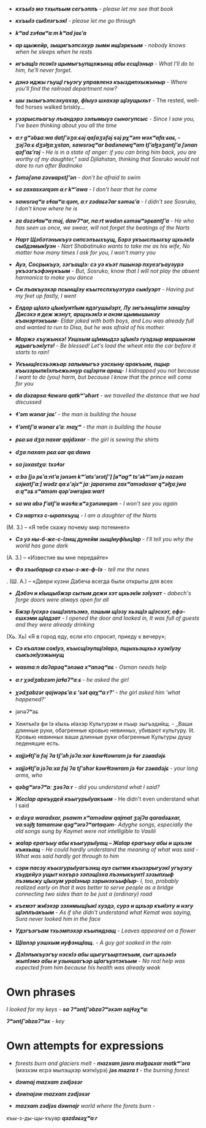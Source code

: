 - **_кхъыIэ мо тхылъым сегъэплъ_** - _please let me see that book_
- **_кхъыIэ сыблэгъэкI_** - _please let me go through_

- **_kʷad zəɬaʁʷaːm kʷad jaɕʼa_**

- **_ар щыжейр, зыщигъэпсэхур зыми ищIэркъым_** - _nobody knows when he sleeps when he rests_


- **_игъащIэ псокIэ щымыгъупщэжынщ абы есщIэныр_** - _What I'll do to him, he'll never forget._
- **_дэнэ иджы гъущI гъуэгу управленэ къыздипхыжыныр_** - _Where you'll find the railroad department now?_
- **_шы зызыгъэпсэхуахэр, фIыуэ шхахэр щIэущыхьт_** - The rested, well-fed horses walked briskly...
- **_узэрыслъагъу лъандэрэ зэпымыуэ сыногупсыс_** - _Since I saw you, I've been thinking about you all the time_

- **_aːr gʷəbʑaːwa datʃʼəʒaːɕəj qaʃaʒəfəj səj pχʷəm wəxʷafaːɕaɕ, - ʒəjʔaːɕ dʒəɮaːχstan, sawsrəqʷar badənawqʷam tʃʼaɮəʒantʃʼa ʃənan qəfʼaɕʼrəj_** - _He is in a state of anger: if you can bring him back, you are worthy of my daughter," said Djilahstan, thinking that Sosruko would not dare to run after Badinoko_

- **_fəməʃəna zəvʁapstʃʼən_** - _don't be afraid to swim_
- **_sa zaxasxərqəm aːr kʷʼawa_** - _I don't hear that he come_
- **_sawsrəqʷa sɬaʁʷaːqəm, aːr zədaɕəʔar səməɕʼa_** - _I didn't see Sosruko, I don't know where he is_
- **_za dəzəɬaʁʷaːməj, dawʔʷar, naːrt wədən ɕəməʁʷəpɕantʃʼa_** - _He who has seen us once, we swear, will not forget the beatings of the Narts_

- **_Нарт Щэбэтэныкъуэ сипсэлъыхъущ, Бэрэ укъыслъыхъу щхьэкIэ сыбдэмыкIуэн_** - _Nart Shabatinuko wants to take me as his wife, No matter how many times I ask for you, I won't marry you_


- **_Ауэ, Сосрыкъуэ, зэгъащIэ: сэ уэ къэт пшынэр пхуезгъауэурэ укъэзгъэфэнукъым_** - _But, Sosruko, know that I will not play the absent harmonica to make you dance_


- **_Си лъакъуэхэр псынщIэу къытеспхъуэтурэ сыкIуэрт_** - _Having put my feet up fastly, I went_


- **_Елдар щIалэ цIыкIуитIым ядэгушыIэрт, Лу зигъэнщIати занщIэу Дисэхэ я деж жэнут, арщхьэкIэ и анэм щымышынэу къанэртэкъым_**- _Eldar joked with both boys, and Lou was already full and wanted to run to Disa, but he was afraid of his mother._

- **_Маржэ хъужынхэ! Уэшхым щIимыдзэ щIыкIэ гуэдзыр маршынэм идывгъэкIутэ!_** - _Be blessed! Let's load the wheat into the car before it starts to rain!_


- **_УкъыщIесхьэжьар залымыгъэ уэсхыну аракъым, пщыр къызэрыпкIэлъежьэнур сщIэрти аращ_**- _I kidnapped you not because I want to do (you) harm, but because I know that the prince will come for you_

- **_da dəzapsaːɬawəra qatkʷʼəħərt_** - _we travelled the distance that we had discussed_

- **_ɬʼəm wənar jaɕʼ_** - _the man is building the house_
- **_ɬʼəmtʃʼa wənar ɕʼaː maχʷ_** - _the man is building the house_

- **_pɕaːɕa dʒaːnaxar qajdəxar_** - _the girl is sewing the shirts_
- **_dʒaːnaxam pɕaːɕar qaːdawa_**

- **_sa jəxastχaː txəɬər_**


- **_aːbə [jə pɕʼaːntʼa jənəm kʷʼatsʼərətʃʼ] [ʁʷagʷ tsʼəkʷʼəm jə nazəm ɕəjʁatʃʼaː] wədz qaːɕʼəjxʷ jaː japarəma zaxʷamədaxar qʷəɮaːjwa aːqʷəʑ xʷaməm qəpʼəwrəjʁaːwart_**

- **_sa wa abə fʼatʃʼa wəsɬaːʁʷəʒənəwqəm_** - _I won't see you again_

- **_Сэ нартхэ с-ырапхъущ_** - _I am a daughter of the Narts_

 (М. З.) – «Я тебе скажу почему мир потемнел»
- **_Сэ уэ ны-б-же-с-Iэнщ дунейм зыщIиуфIыцIар_** - _I'll tell you why the world has gone dark_

 (А. З.) – «Известие вы мне передайте»
- **_Фэ хъыбарыр сэ къы-з-же-ф-Iэ_** - _tell me the news_

. (Ш. А.) – «Двери кузни Дабеча всегда были открыты для всех
- **_Дэбэч и кIыщыбжэр сытым дежи хэт щхьэкIи зэIухат_** - _dabech's forge doors were always open for all_

- **_Бжэр Iусхрэ сыщIэплъэмэ, пэшым щIэзу хьэщIэ щIэсхэт, ефэ-ешхэми щIадзат_** - _I opened the door and looked in, It was full of guests and they were already drinking_

 (Хь. Хь) «Я в город еду, если кто спросит, приеду к вечеру»;
- **_Сэ къалэм сокIуэ, къысщIэупщIэIарэ, пщыхьэщхьэ хуэкIуэу сыкъэкIуэжынущ_**

- **_wasmaːn daʔapəqʷənəʁa xʷanəqʷaɕ_** - _Osman needs help_
- **_aːr χədʒabzəm jaɬaʔʷaːɕ_** - _he asked the girl_
- **_χədʒabzər qajwəpɕʼaːɕ 'sət qaχʷaːr?'_** - _the girl asked him 'what happened?'_   

- jənəʔʷaɕ

- ХеилъкIэ фи Iэ кIыхь иIахэр Культурэм и лъыр зыгъэдийщ. - _Ваши длинные руки, обагренные кровью невинных, убивают культуру. lit. Кровью невинных ваши длинные руки обагренные Культуры душу леденящие есть.
- **_xajjəɬtʃʼa fəj ʔa tʃʼəħ jəʔaːxar kəwɬtəwram jə ɬər zəʁadəjɕ_**
- **_xajjəɬtʃʼa jəʔaːxa fəj ʔa tʃʼəħər kəwɬtəwram jə ɬər zəʁadəjɕ_** - _your long arms, who_


- **_qəbgʷərəʔʷaː ʒəsʔaːr_** - _did you understand what I said?_

- **_ЖесIар аркъудей къыгурыIуакъым_** - He didn't even understand what I said

 - **_aːdəɣa waradxar, psawm xʷamədaw qajmat ʒəjʔa qaradəʑxar, vaːsəjɮ tamaməw qəgʷərəʔʷartaqəm_**- _Adyghe songs, especially the old songs sung by Kaymet were not intelligible to Vasilii_


- **_жаIар ерагъыу абы къыгурыIуащ – ЖаIар ерагъыу абы и щхьэм къихьащ_** - _He could hardly understand the meaning of what was said - What was said hardly got through to him_	
- **_сэри пасэу къызгурыIуагъэнщ ауэ сытми къызэрыгуэкI угъуэгу къудейуэ ущыт нэхърэ зэпэщIэха лъэныкъуитI зэзыпхыф лъэмыжу цIыхум ураIэныр зэрынэхъыфIыр_**- _I, too, probably realized early on that it was better to serve people as a bridge connecting two sides than to be just a (ordinary) road_
- **_къемэт жиIэхэр зэхимыщIыкI хуэдэ, сурэ и щхьэр къиIэту и нэгу щIэплъакъым_** - _As if she didn't understand what Kemat was saying, Sura never looked him in the face_
- **_Удзгъэгъам тхьэмпэхэр къыпидзащ_** - _Leaves appeared on a flower_
- **_ЩIалэр уэшхым иуфэнщIащ._** - _A guy got soaked in the rain_
- **_ДэIэпыкъуэгъу нэскIэ абы щыгугъыртэкъым, сыт щхьэкIэ жыпIэмэ абы и узыншагъэр щIагъуэтэкъым_** - _No real help was expected from him because his health was already weak_



# Own phrases
_I looked for my keys_ - **_sa ʔʷəntʃʼəbzaʔʷəxəm sajɬəχʷaː_**

**_ʔʷəntʃʼəbzaʔʷəx_** - _key_

# Own attempts for expressions
- _forests burn and glaciers melt_ - **_mazxam jasra məɮaɕxar matkʷʼəra_** (мэзхэм есрэ мылэщxэр мэткIурэ)
**_jəs mazra t_** - _the burning forest_


- **_dəwnaj mazxam zədjəsər_**
- **_dəwnajəw mazxam zədjəsər_**
- **_mazxam zədjəs dəwnajr_**
_world where the forets burn_ - 

къы-з-ды-щы-хъуар
**_qəzdəɕəχʷaːr_**